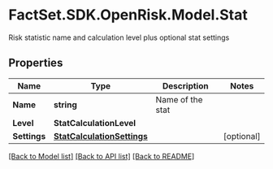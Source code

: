 # FactSet.SDK.OpenRisk.Model.Stat
Risk statistic name and calculation level plus optional stat settings

## Properties

Name | Type | Description | Notes
------------ | ------------- | ------------- | -------------
**Name** | **string** | Name of the stat | 
**Level** | **StatCalculationLevel** |  | 
**Settings** | [**StatCalculationSettings**](StatCalculationSettings.md) |  | [optional] 

[[Back to Model list]](../README.md#documentation-for-models) [[Back to API list]](../README.md#documentation-for-api-endpoints) [[Back to README]](../README.md)

